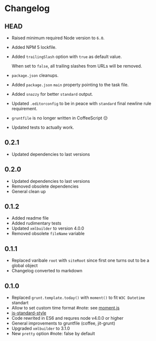 # Changelog

## HEAD
- Raised minimum required Node version to `6.0`.
- Added NPM 5 lockfile.
- Added `trailingSlash` option with `true` as default value.

   When set to `false`, all trailing slashes from URLs will be removed.

- `package.json` cleanups.
- Added `package.json` `main` property pointing to the task file.
- Added `snazzy` for better `standard` output.
- Updated `.editorconfig` to be in peace with `standard` final newline rule requirement.
- `gruntfile` is no longer written in CoffeeScript :pensive:
- Updated tests to actually work.

## 0.2.1
- Updated dependencies to last versions

## 0.2.0
- Updated dependencies to last versions
- Removed obsolete dependencies
- General clean up

## 0.1.2
- Added readme file
- Added rudimentary tests
- Updated `xmlbuilder` to version 4.0.0
- Removed obsolete `fileName` variable

## 0.1.1
- Replaced varibale `root` with `siteRoot` since first one turns out to be a global object
- Changelog converted to markdown

## 0.1.0
- Replaced `grunt.template.today()` with `moment()` to fit `W3C Datetime` standart
- Allow to set custom time format #note: see [moment.js](http://momentjs.com/)
- [js-standard-style](https://github.com/feross/standard)
- Code rewrited in ES6 and requres node v4.0.0 or higher
- General improvements to gruntfile (coffee, jit-grunt)
- Upgraded `xmlbuilder` to 3.1.0
- New `pretty` option #note: false by default
